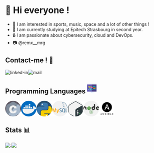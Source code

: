 # 👋 Hi everyone !
- 👀 I am interested in sports, music, space and a lot of other things !
- 🌱 I am currently studying at Epitech Strasbourg in second year.
- 🔒 I am passionate about cybersecurity, cloud and DevOps.
- 📷 @remx__mrg

## Contact-me ! 📝

[<img align="left" alt="linked-in" src="https://img.shields.io/badge/LinkedIn-0077B5?style=for-the-badge&logo=linkedin&logoColor=white" />](https://www.linkedin.com/in/remi-mergen/)
[<img align="left" alt="mail" src="https://img.shields.io/badge/mail-fff?style=for-the-badge&logo=gmail&logoColor=red" />](mailto:remi.mergen@epitech.eu)
<br clear="left">

## Programming Languages  <img src="assets/coding.png" style="width:30px;height:30px" alt="coding-icon"/>

<img align="left" src="assets/c.png" alt="C" style="width:50px;height:50px"/>

<img align="left" src="assets/docker.png" alt="docker" style="width:50px;height:50px"/>

<img align="left" src="assets/python.png" alt="python" style="width:50px;height:50px"/>

<img align="left" src="assets/mysql.png" alt="sql" style="width:50px;height:50px"/>

<img align="left" src="assets/gnu-bash.png" alt="bnu-bash" style="width:50px;height:50px"/>

<img align="left" src="assets/nodejs.png" alt="nodejs" style="width:50px;height:50px"/>

<img align="left" src="assets/ansible.png" alt="ansible" style="width:50px;height:50px"/>
<br clear="left">

## Stats 📊

<a href="https://github.com/Remi-Mergen/github-readme-stats">
    <img align="center" src="https://github-readme-stats.vercel.app/api?username=Remi-Mergen&bg_color=30,FF5733,C352FF&title_color=fff&text_color=fff&show_icons=true&icon_color=fff" />
</a>

<a href="https://github.com/Remi-Mergen/convoychat">
    <img align="center" src="https://github-readme-stats.vercel.app/api/top-langs/?username=Remi-Mergen&bg_color=320,C352FF,36D4FF&title_color=fff&text_color=fff&show_icons=true&icon_color=fff" />
</a>

<br>


<!-- username=Remi-Mergen -->
